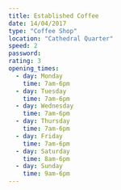 ```yaml
---
title: Established Coffee
date: 14/04/2017
type: "Coffee Shop"
location: "Cathedral Quarter"
speed: 2
password:
rating: 3
opening_times:
  - day: Monday
    time: 7am-6pm
  - day: Tuesday
    time: 7am-6pm
  - day: Wednesday
    time: 7am-6pm
  - day: Thursday
    time: 7am-6pm
  - day: Friday
    time: 7am-6pm
  - day: Saturday
    time: 8am-6pm
  - day: Sunday
    time: 9am-6pm
---
```


